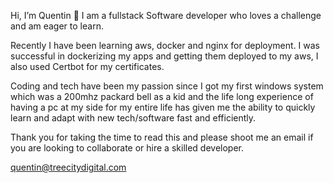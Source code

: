 Hi, I’m Quentin 👋 
  I am a fullstack Software developer who loves a challenge and am eager to learn.

  Recently I have been learning aws, docker and nginx for deployment. I was successful in dockerizing my apps and getting them deployed to my aws, I also used Certbot for my certificates.
  
  Coding and tech have been my passion since I got my first windows system which was a 200mhz packard bell as a kid and the life long experience of having a pc at my side for my entire life has given me the ability to quickly learn and adapt with new tech/software fast and efficiently.
  
Thank you for taking the time to read this and please shoot me an email if you are looking to collaborate or hire a skilled developer.
  
quentin@treecitydigital.com
  
<!---
/@Q-Mick is a ✨ special ✨ repository because its `README.md` (this file) appears on your GitHub profile.
You can click the Preview link to take a look at your changes.
--->
